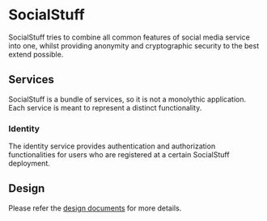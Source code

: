 # SocialStuff
SocialStuff tries to combine all common features of social media service into one,
whilst providing anonymity and cryptographic security to the best extend possible.

## Services
SocialStuff is a bundle of services, so it is not a monolythic application.
Each service is meant to represent a distinct functionality.

### Identity
The identity service provides authentication and authorization functionalities
for users who are registered at a certain SocialStuff deployment.

## Design
Please refer the [design documents](docs/design.md) for more details.
